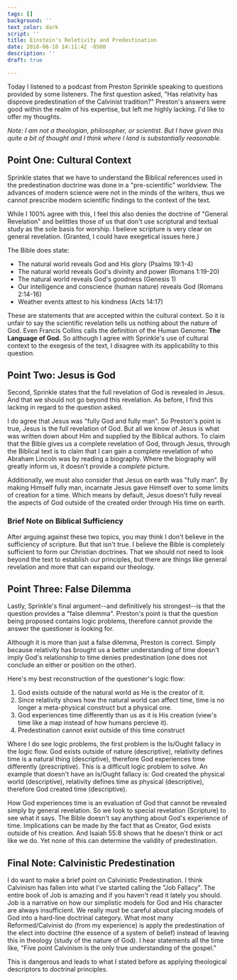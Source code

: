 ```yaml
---
tags: []
background: ''
text_color: dark
script: ''
title: Einstein's Reletivity and Predestination
date: 2018-06-10 14:11:42 -0500
description: ''
draft: true

---
```

Today I listened to a podcast from Preston Sprinkle speaking to questions provided by some listeners. The first question asked, "Has relativity has disprove predestination of the Calvinist tradition?" Preston's answers were good within the realm of his expertise, but left me highly lacking. I'd like to offer my thoughts.

_Note: I am not a theologian, philosopher, or scientist. But I have given this quite a bit of thought and I think where I land is substantially reasonable._

## Point One: Cultural Context

Sprinkle states that we have to understand the Biblical references used in the predestination doctrine was done in a "pre-scientific" worldview. The advances of modern science were not in the minds of the writers, thus we cannot prescribe modern scientific findings to the context of the text.

While I 100% agree with this, I feel this also denies the doctrine of "General Revelation" and belittles those of us that don't use scriptural and textual study as the sole basis for worship. I believe scripture is very clear on general revelation. (Granted, I could have exegetical issues here.)

The Bible does state:

* The natural world reveals God and His glory (Psalms 19:1-4)
* The natural world reveals God's divinity and power (Romans 1:19-20)
* The natural world reveals God's goodness (Genesis 1)
* Our intelligence and conscience (human nature) reveals God (Romans 2:14-16)
* Weather events attest to his kindness (Acts 14:17)

These are statements that are accepted within the cultural context. So it is unfair to say the scientific revelation tells us nothing about the nature of God. Even Francis Collins calls the definition of the Human Genome: **The Language of God.** So although I agree with Sprinkle's use of cultural context to the exegesis of the text, I disagree with its applicability to this question.

## Point Two: Jesus is God

Second, Sprinkle states that the full revelation of God is revealed in Jesus. And that we should not go beyond this revelation. As before, I find this lacking in regard to the question asked.

I do agree that Jesus was "fully God and fully man". So Preston's point is true, Jesus is the full revelation of God. But all we know of Jesus is what was written down about Him and supplied by the Biblical authors. To claim that the Bible gives us a complete revelation of God, through Jesus, through the Biblical text is to claim that I can gain a complete revelation of who Abraham Lincoln was by reading a biography. Where the biography will greatly inform us, it doesn't provide a _complete_ picture.

Additionally, we must also consider that Jesus on earth was "fully man". By making Himself fully man, incarnate Jesus gave Himself over to some limits of creation for a time. Which means by default, Jesus doesn't fully reveal the aspects of God outside of the created order through His time on earth.

### Brief Note on Biblical Sufficiency

After arguing against these two topics, you may think I don't believe in the sufficiency of scripture. But that isn't true. I believe the Bible is completely sufficient to form our Christian doctrines. That we should not need to look beyond the text to establish our principles, but there are things like general revelation and more that can expand our theology.

## Point Three: False Dilemma

Lastly, Sprinkle's final argument--and definitively his strongest--is that the question provides a "false dilemma". Preston's point is that the question being proposed contains logic problems, therefore cannot provide the answer the questioner is looking for.

Although it is more than just a false dilemma, Preston is correct. Simply because relativity has brought us a better understanding of time doesn't imply God's relationship to time denies predestination (one does not conclude an either or position on the other).

Here's my best reconstruction of the questioner's logic flow:

1. God exists outside of the natural world as He is the creator of it.
2. Since relativity shows how the natural world can affect time, time is no longer a meta-physical construct but a physical one.
3. God experiences time differently than us as it is His creation (view's time like a map instead of how humans percieve it).
4. Predestination cannot exist outside of this time construct

Where I do see logic problems, the first problem is the Is/Ought fallacy in the logic flow. God exists outside of nature (descriptive), relativity defines time is a natural thing (descriptive), therefore God experiences time differently (prescriptive). This is a difficult logic problem to solve. An example that doesn't have an Is/Ought fallacy is: God created the physical world (descriptive), relativity defines time as physical (descriptive), therefore God created time (descriptive).

How God experiences time is an evaluation of God that cannot be revealed simply by general revelation. So we look to special revelation (Scripture) to see what it says. The Bible doesn't say anything about God's experience of time. Implications can be made by the fact that as Creator, God exists outside of his creation. And Isaiah 55:8 shows that he doesn't think or act like we do. Yet none of this can determine the validity of predestination.

## Final Note: Calvinistic Predestination

I do want to make a brief point on Calvinistic Predestination. I think Calvinism has fallen into what I've started calling the "Job Fallacy". The entire book of Job is amazing and if you haven't read it lately you should. Job is a narrative on how our simplistic models for God and His character are always insufficient. We really must be careful about placing models of God into a hard-line doctrinal category. What most many Reformed/Calvinist do (from my experience) is apply the predestination of the elect into doctrine (the essence of a system of belief) instead of leaving this in theology (study of the nature of God). I hear statements all the time like, "Five point Calvinism is the only true understanding of the gospel."

This is dangerous and leads to what I stated before as applying theological descriptors to doctrinal principles.
